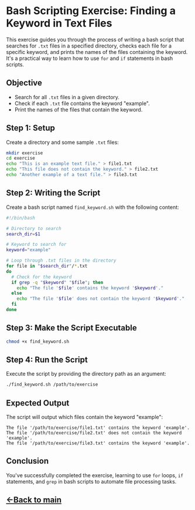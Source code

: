 
# Bash Scripting Exercise: Finding a Keyword in Text Files

This exercise guides you through the process of writing a bash script that searches for `.txt` files in a specified directory, checks each file for a specific keyword, and prints the names of the files containing the keyword. It's a practical way to learn how to use `for` and `if` statements in bash scripts.

## Objective

- Search for all `.txt` files in a given directory.
- Check if each `.txt` file contains the keyword "example".
- Print the names of the files that contain the keyword.

## Step 1: Setup

Create a directory and some sample `.txt` files:

```bash
mkdir exercise
cd exercise
echo "This is an example text file." > file1.txt
echo "This file does not contain the keyword." > file2.txt
echo "Another example of a text file." > file3.txt
```

## Step 2: Writing the Script

Create a bash script named `find_keyword.sh` with the following content:

```bash
#!/bin/bash

# Directory to search
search_dir=$1

# Keyword to search for
keyword="example"

# Loop through .txt files in the directory
for file in "$search_dir"/*.txt
do
  # Check for the keyword
  if grep -q "$keyword" "$file"; then
    echo "The file '$file' contains the keyword '$keyword'."
  else
    echo "The file '$file' does not contain the keyword '$keyword'."
  fi
done
```

## Step 3: Make the Script Executable

```bash
chmod +x find_keyword.sh
```

## Step 4: Run the Script

Execute the script by providing the directory path as an argument:

```bash
./find_keyword.sh /path/to/exercise
```

## Expected Output

The script will output which files contain the keyword "example":

```
The file '/path/to/exercise/file1.txt' contains the keyword 'example'.
The file '/path/to/exercise/file2.txt' does not contain the keyword 'example'.
The file '/path/to/exercise/file3.txt' contains the keyword 'example'.
```

## Conclusion

You've successfully completed the exercise, learning to use `for` loops, `if` statements, and `grep` in bash scripts to automate file processing tasks.

## [←Back to main](Learn-Scripting.md)